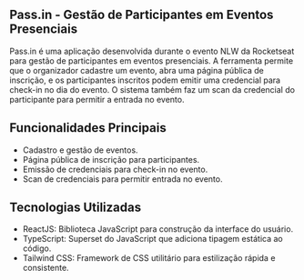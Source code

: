 ## Pass.in - Gestão de Participantes em Eventos Presenciais

Pass.in é uma aplicação desenvolvida durante o evento NLW da Rocketseat para gestão de participantes em eventos presenciais. A ferramenta permite que o organizador cadastre um evento, abra uma página pública de inscrição, e os participantes inscritos podem emitir uma credencial para check-in no dia do evento. O sistema também faz um scan da credencial do participante para permitir a entrada no evento.

##  Funcionalidades Principais

-   Cadastro e gestão de eventos.
-   Página pública de inscrição para participantes.
-   Emissão de credenciais para check-in no evento.
-   Scan de credenciais para permitir entrada no evento.

## Tecnologias Utilizadas

-   ReactJS: Biblioteca JavaScript para construção da interface do usuário.
-   TypeScript: Superset do JavaScript que adiciona tipagem estática ao código.
-   Tailwind CSS: Framework de CSS utilitário para estilização rápida e consistente.
